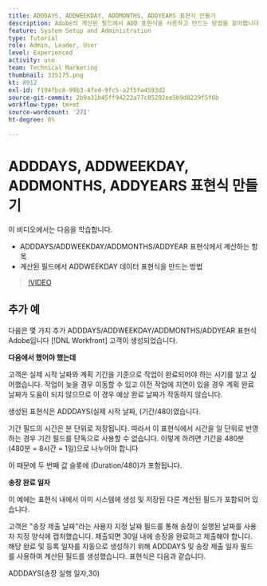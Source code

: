 ```yaml
---
title: ADDDAYS, ADDWEEKDAY, ADDMONTHS, ADDYEARS 표현식 만들기
description: Adobe의 계산된 필드에서 ADD 표현식을 사용하고 만드는 방법을 알아봅니다 [!DNL Workfront].
feature: System Setup and Administration
type: Tutorial
role: Admin, Leader, User
level: Experienced
activity: use
team: Technical Marketing
thumbnail: 335175.png
kt: 8912
exl-id: f194fbc8-99b3-4fed-9fc5-a2f5fa4593d2
source-git-commit: 2b9a31b45ff94222a77c05292ee5b9d8229f5f0b
workflow-type: tm+mt
source-wordcount: '271'
ht-degree: 0%

---
```


# ADDDAYS, ADDWEEKDAY, ADDMONTHS, ADDYEARS 표현식 만들기

이 비디오에서는 다음을 학습합니다.

* ADDDAYS/ADDWEEKDAY/ADDMONTHS/ADDYEAR 표현식에서 계산하는 항목
* 계산된 필드에서 ADDWEEKDAY 데이터 표현식을 만드는 방법

>[!VIDEO](https://video.tv.adobe.com/v/335175/?quality=12)

## 추가 예

다음은 몇 가지 추가 ADDDAYS/ADDWEEKDAY/ADDMONTHS/ADDYEAR 표현식 Adobe입니다 [!DNL Workfront] 고객이 생성되었습니다.

**다음에서 했어야 했는데**

고객은 실제 시작 날짜와 계획 기간을 기준으로 작업이 완료되어야 하는 시기를 알고 싶어했습니다. 작업이 늦을 경우 이동할 수 있고 이전 작업에 지연이 있을 경우 계획 완료 날짜가 도움이 되지 않으므로 이 경우 예상 완료 날짜가 작동하지 않습니다.

생성된 표현식은 ADDDAYS(실제 시작 날짜, (기간/480)였습니다.

기간 필드의 시간은 분 단위로 저장됩니다. 따라서 이 표현식에서 시간을 일 단위로 반영하는 경우 기간 필드를 단독으로 사용할 수 없습니다. 이렇게 하려면 기간을 480분(480분 = 8시간 = 1일)으로 나누어야 합니다

이 때문에 두 번째 값 슬롯에 (Duration/480)가 포함됩니다.


**송장 완료 일자**

이 예에는 표현식 내에서 이미 시스템에 생성 및 저장된 다른 계산된 필드가 포함되어 있습니다.

고객은 &quot;송장 제출 날짜&quot;라는 사용자 지정 날짜 필드를 통해 송장이 실행된 날짜를 사용자 지정 양식에 캡처했습니다. 제출되면 30일 내에 송장을 완료하고 제출해야 합니다. 해당 완료 및 등록 일자를 자동으로 생성하기 위해 ADDDAYS 및 송장 제출 일자 필드를 사용하여 계산된 필드를 생성했습니다. 표현식은 다음과 같습니다.

ADDDAYS(송장 실행 일자,30)
